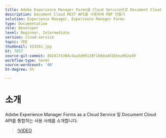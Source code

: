 ```yaml
---
title: Adobe Experience Manager Forms을 Cloud Service으로 Document Cloud과 통합
description: Document Cloud REST API를 사용하여 PDF 만들기
solution: Experience Manager, Experience Manager Forms
type: Documentation
role: Developer
level: Beginner, Intermediate
version: cloud-service
topic: 개발
thumbnail: 333241.jpg
kt: 7857
source-git-commit: 462417d384c4aa5d99110f1b8dadd165ea9b2a49
workflow-type: tm+mt
source-wordcount: '40'
ht-degree: 5%

---
```





# 소개

Adobe Experience Manager Forms as a Cloud Service 및 Document Cloud API를 통합하는 사용 사례를 소개합니다.

>[!VIDEO](https://video.tv.adobe.com/v/333241/?quality=12&learn=on)


